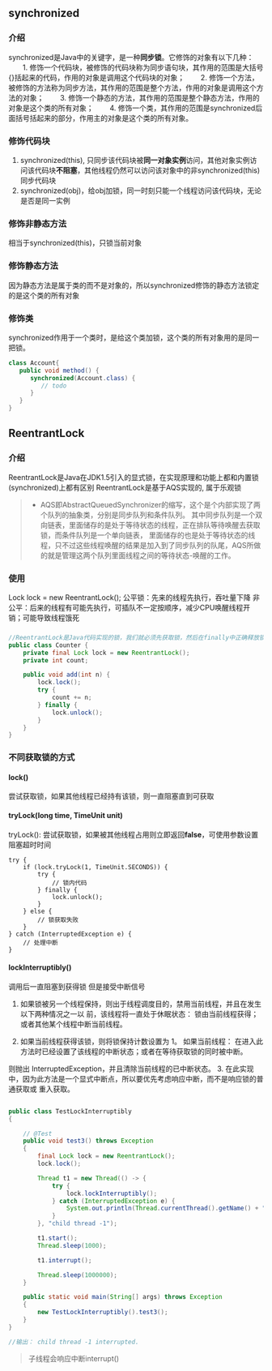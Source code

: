 
## synchronized

### 介绍
synchronized是Java中的关键字，是一种**同步锁**。它修饰的对象有以下几种： 
　　1. 修饰一个代码块，被修饰的代码块称为同步语句块，其作用的范围是大括号{}括起来的代码，作用的对象是调用这个代码块的对象； 
　　2. 修饰一个方法，被修饰的方法称为同步方法，其作用的范围是整个方法，作用的对象是调用这个方法的对象； 
　　3. 修饰一个静态的方法，其作用的范围是整个静态方法，作用的对象是这个类的所有对象； 
　　4. 修饰一个类，其作用的范围是synchronized后面括号括起来的部分，作用主的对象是这个类的所有对象。



### 修饰代码块

1. synchronized(this), 只同步该代码块被**同一对象实例**访问，其他对象实例访问该代码块**不阻塞**，其他线程仍然可以访问该对象中的非synchronized(this)同步代码块
2. synchronized(obj)，给obj加锁，同一时刻只能一个线程访问该代码块，无论是否是同一实例

### 修饰非静态方法

相当于synchronized(this)，只锁当前对象

### 修饰静态方法

因为静态方法是属于类的而不是对象的，所以synchronized修饰的静态方法锁定的是这个类的所有对象

### 修饰类

synchronized作用于一个类时，是给这个类加锁，这个类的所有对象用的是同一把锁。

```java
class Account{
   public void method() {
      synchronized(Account.class) {
         // todo
      }
   }
}
```

## ReentrantLock

### 介绍
ReentrantLock是Java在JDK1.5引入的显式锁，在实现原理和功能上都和内置锁(synchronized)上都有区别
ReentrantLock是基于AQS实现的, 属于乐观锁
>- AQS即AbstractQueuedSynchronizer的缩写，这个是个内部实现了两个队列的抽象类，分别是同步队列和条件队列。
其中同步队列是一个双向链表，里面储存的是处于等待状态的线程，正在排队等待唤醒去获取锁，而条件队列是一个单向链表，
里面储存的也是处于等待状态的线程，只不过这些线程唤醒的结果是加入到了同步队列的队尾，AQS所做的就是管理这两个队列里面线程之间的等待状态-唤醒的工作。


### 使用
Lock lock = new ReentrantLock();
公平锁：先来的线程先执行，吞吐量下降
非公平：后来的线程有可能先执行，可插队不一定按顺序，减少CPU唤醒线程开销；可能导致线程饿死

###

```java
//ReentrantLock是Java代码实现的锁，我们就必须先获取锁，然后在finally中正确释放锁。
public class Counter {
    private final Lock lock = new ReentrantLock();
    private int count;

    public void add(int n) {
        lock.lock();
        try {
            count += n;
        } finally {
            lock.unlock();
        }
    }
}
```


### 不同获取锁的方式

#### lock()

尝试获取锁，如果其他线程已经持有该锁，则一直阻塞直到可获取


#### tryLock(long time, TimeUnit unit)

tryLock(): 尝试获取锁，如果被其他线程占用则立即返回**false**，可使用参数设置阻塞超时时间

```
try {
    if (lock.tryLock(1, TimeUnit.SECONDS)) {
        try {
            // 锁内代码
        } finally {
            lock.unlock();
        }
    } else {
        // 锁获取失败
    }
} catch (InterruptedException e) {
    // 处理中断
}
```


#### lockInterruptibly() 

调用后一直阻塞到获得锁 但是接受中断信号



1. 如果锁被另一个线程保持，则出于线程调度目的，禁用当前线程，并且在发生以下两种情况之一以
前，该线程将一直处于休眠状态：
锁由当前线程获得；或者其他某个线程中断当前线程。 

2. 如果当前线程获得该锁，则将锁保持计数设置为 1。
如果当前线程：
在进入此方法时已经设置了该线程的中断状态；或者在等待获取锁的同时被中断。 

则抛出 InterruptedException，并且清除当前线程的已中断状态。
3. 在此实现中，因为此方法是一个显式中断点，所以要优先考虑响应中断，而不是响应锁的普通获取或
重入获取。


```java

public class TestLockInterruptibly
{

    // @Test
    public void test3() throws Exception
    {
        final Lock lock = new ReentrantLock();
        lock.lock();

        Thread t1 = new Thread(() -> {
            try {
                lock.lockInterruptibly();
            } catch (InterruptedException e) {
                System.out.println(Thread.currentThread().getName() + " interrupted.");
            }
        }, "child thread -1");

        t1.start();
        Thread.sleep(1000);

        t1.interrupt();

        Thread.sleep(1000000);
    }

    public static void main(String[] args) throws Exception
    {
        new TestLockInterruptibly().test3();
    }
}

//输出： child thread -1 interrupted.
```

> 子线程会响应中断interrupt()







